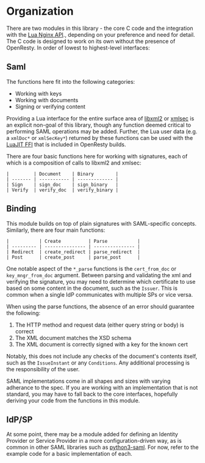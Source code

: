 # Organization

There are two modules in this library - the core C code and the integration with the [Lua Nginx API](https://github.com/openresty/lua-nginx-module/#nginx-api-for-lua)., depending on your preference and need for detail.  The C code is designed to work on its own without the presence of OpenResty.  In order of lowest to highest-level interfaces:


## Saml

The functions here fit into the following categories:

* Working with keys
* Working with documents
* Signing or verifying content

Providing a Lua interface for the entire surface area of [libxml2](http://www.xmlsoft.org/html/index.html) or [xmlsec](https://www.aleksey.com/xmlsec/api/xmlsec-reference.html) is an explicit non-goal of this library, though any function deemed critical to performing SAML operations may be added.  Further, the Lua user data (e.g. a `xmlDoc*` or `xmlSecKey*`) returned by these functions can be used with the [LuaJIT FFI](http://luajit.org/ext_ffi.html) that is included in OpenResty builds.

There are four basic functions here for working with signatures, each of which is a composition of calls to libxml2 and xmlsec:

```
|         | Document    | Binary        |
| ------- | ----------- | ------------- |
| Sign    | sign_doc    | sign_binary   |
| Verify  | verify_doc  | verify_binary |
```


## Binding

This module builds on top of plain signatures with SAML-specific concepts.  Similarly, there are four main functions:

```
|           | Create          | Parse           |
| --------- | --------------- | --------------- |
| Redirect  | create_redirect | parse_redirect  |
| Post      | create_post     | parse_post      |
```

One notable aspect of the `*_parse` functions is the `cert_from_doc` or `key_mngr_from_doc` argument.  Between parsing and validating the xml and verifying the signature, you may need to determine which certificate to use based on some content in the document, such as the `Issuer`.  This is common when a single IdP communicates with multiple SPs or vice versa.

When using the parse functions, the absence of an error should guarantee the following:

1. The HTTP method and request data (either query string or body) is correct
2. The XML document matches the XSD schema
3. The XML document is correctly signed with a key for the known cert

Notably, this does not include any checks of the document's contents itself, such as the `IssueInstant` or any `Conditions`.  Any additional processing is the responsibility of the user.

SAML implementations come in all shapes and sizes with varying adherance to the spec.  If you are working with an implementation that is not standard, you may have to fall back to the core interfaces, hopefully deriving your code from the functions in this module.


## IdP/SP

At some point, there may be a module added for defining an Identity Provider or Service Provider in a more configuration-driven way, as is common in other SAML libraries such as [python3-saml](https://github.com/onelogin/python3-saml#how-it-works).  For now, refer to the example code for a basic implementation of each.
